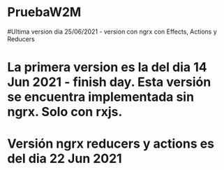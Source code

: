 # PruebaW2M

#Ultima version dia 25/06/2021 - version con ngrx con Effects, Actions y Reducers
# La primera version es la del dia 14 Jun 2021 - finish day. Esta versión se encuentra implementada sin ngrx. Solo con rxjs.
# Versión ngrx reducers y actions es del dia 22 Jun 2021
